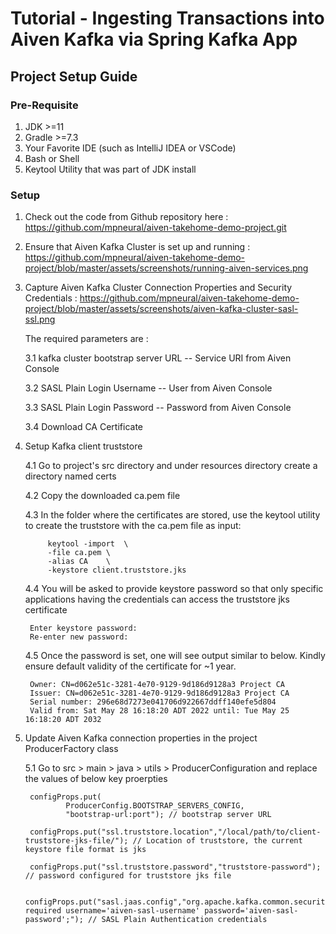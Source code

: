 # Tutorial - Ingesting Transactions into Aiven Kafka via Spring Kafka App
## Project Setup Guide
### Pre-Requisite
1. JDK >=11
2. Gradle >=7.3
3. Your Favorite IDE (such as IntelliJ IDEA or VSCode)
4. Bash or Shell
5. Keytool Utility that was part of JDK install

### Setup
1. Check out the code from Github repository here : https://github.com/mpneural/aiven-takehome-demo-project.git
   

2. Ensure that Aiven Kafka Cluster is set up and running : https://github.com/mpneural/aiven-takehome-demo-project/blob/master/assets/screenshots/running-aiven-services.png
   

3. Capture Aiven Kafka Cluster Connection Properties and Security Credentials : https://github.com/mpneural/aiven-takehome-demo-project/blob/master/assets/screenshots/aiven-kafka-cluster-sasl-ssl.png

    
    The required parameters are :
   
    3.1 kafka cluster bootstrap server URL -- Service URI from Aiven Console

    3.2 SASL Plain Login Username -- User from Aiven Console

    3.3 SASL Plain Login Password -- Password from Aiven Console

    3.4 Download CA Certificate 

   
4. Setup Kafka client truststore

    4.1 Go to project's src directory and under resources directory create a directory named certs
    
    4.2 Copy the downloaded ca.pem file 
    
    4.3 In the folder where the certificates are stored, use the keytool utility to create the truststore with the ca.pem file as input:
   ```aidl 
        keytool -import  \
        -file ca.pem \
        -alias CA    \
        -keystore client.truststore.jks

    ```

    4.4 You will be asked to provide keystore password so that only specific applications having the credentials can access the truststore jks certificate

        Enter keystore password:  
        Re-enter new password: 

    4.5 Once the password is set, one will see output similar to below. Kindly ensure default validity of the certificate for ~1 year.
        
        Owner: CN=d062e51c-3281-4e70-9129-9d186d9128a3 Project CA
        Issuer: CN=d062e51c-3281-4e70-9129-9d186d9128a3 Project CA
        Serial number: 296e68d7273e041706d922667ddff140efe5d804
        Valid from: Sat May 28 16:18:20 ADT 2022 until: Tue May 25 16:18:20 ADT 2032

5. Update Aiven Kafka connection properties in the project ProducerFactory class
    
    5.1 Go to src > main > java > utils > ProducerConfiguration and replace the values of below key proerpties
   
        configProps.put(
                ProducerConfig.BOOTSTRAP_SERVERS_CONFIG,
                "bootstrap-url:port"); // bootstrap server URL

        configProps.put("ssl.truststore.location","/local/path/to/client-truststore-jks-file/"); // Location of truststore, the current keystore file format is jks
        
        configProps.put("ssl.truststore.password","truststore-password"); // password configured for truststore jks file
        
        configProps.put("sasl.jaas.config","org.apache.kafka.common.security.plain.PlainLoginModule required username='aiven-sasl-username' password='aiven-sasl-password';"); // SASL Plain Authentication credentials